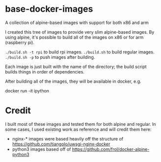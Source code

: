 # base-docker-images
A collection of alpine-based images with support for both x86 and arm

I created this tree of images to provide very slim alpine-based images. By using alpine, it's possible to build all of the images on x86 or for arm (raspberry pi).

`./build.sh -t rpi` to build rpi images.
`./build.sh` to build regular images.
`./build.sh -p` to push images after building.

Each image is just built with the name of the directory; the build script builds things in order of dependencies.

After building all of the images, they will be available in docker, e.g.

docker run -it ipython

# Credit

I built most of these images and tested them for both alpine and regular. In some cases, I used existing work as reference and will credit them here:

- nginx-* images were based heavily off the structure of https://github.com/tiangolo/uwsgi-nginx-docker
- python3 images based off of https://github.com/frol/docker-alpine-python3
